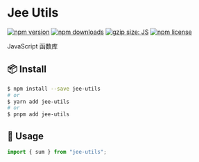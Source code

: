 # Jee Utils

[![npm version](https://img.shields.io/npm/v/jee-utils.svg?style=flat-square)](https://www.npmjs.com/package/jee-utils)
[![npm downloads](https://img.shields.io/npm/dm/jee-utils.svg?style=flat-square)](http://npm-stat.com/charts.html?package=jee-utils)
[![gzip size: JS](http://img.badgesize.io/https://unpkg.com/jee-utils/dist/jee-utils.umd.cjs?compression=gzip&label=gzip%20size:%20JS)](https://unpkg.com/jee-utils/dist/jee-utils.umd.cjs)
[![npm license](https://img.shields.io/github/license/mashape/apistatus.svg)](LICENSE)

JavaScript 函数库

## 📦 Install

```bash
$ npm install --save jee-utils
# or
$ yarn add jee-utils
# or
$ pnpm add jee-utils
```

## 🔨 Usage

```javascript
import { sum } from "jee-utils";
```
